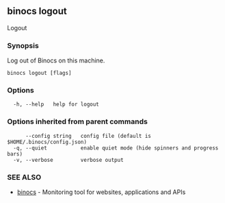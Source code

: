## binocs logout

Logout

### Synopsis


Log out of Binocs on this machine.


```
binocs logout [flags]
```

### Options

```
  -h, --help   help for logout
```

### Options inherited from parent commands

```
      --config string   config file (default is $HOME/.binocs/config.json)
  -q, --quiet           enable quiet mode (hide spinners and progress bars)
  -v, --verbose         verbose output
```

### SEE ALSO

* [binocs](binocs.md)	 - Monitoring tool for websites, applications and APIs

